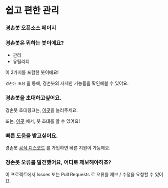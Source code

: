 # 쉽고 편한 관리

### 경손봇 오픈소스 페이지

### 경손봇은 뭐하는 봇이에요?

-   관리
-   유틸리티

이 2가지를 포함한 봇이에요!

`경손아 도움` 을 통해, 경손봇의 자세한 기능들을 확인해볼 수 있어요.

### 경손봇을 초대하고싶어요.

경손봇 초대링크는, [이곳](https://bit.ly/경손봇)을 눌러주세요.

또는, [이곳](https://koreanbots.dev/bots/764909529845596190) 에서, 봇 초대를 할 수 있어요!

### 빠른 도움을 받고싶어요.

경손봇 [공식 디스코드](https://discord.gg/4uwv3UVEwv) 를 가입하면 빠른 지원이 가능해요.

### 경손봇 오류를 발견했어요, 어디로 제보해야하죠?

이 프로젝트에서 Issues 또는 Pull Requests 로 오류를 제보 / 수정을 요청할 수 있어요.
